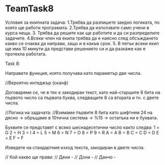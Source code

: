 # TeamTask8

Условия за екипната задача:
1.Трябва да разпишете заедно логиката, по която ще работи програмата.
2.Трябва да използвате само учени в курса неща. 
3. Трябва да решите как ще работите и да си разпределите задачите.
4.Всеки член на екипа трябва да е наясно след обсъждането какво се очаква да направи, защо и в какъв срок. 
5. В петък всеки екип ще има 10 минути да представи решението си и да разкаже как е протекла работата.


Task 8:

Направете функция, която получава като параметър две числа.

//Вероятно интеджър (сканф)

 Договаряме се, че в тях е закодиран текст, като най-старшите 8 бита на първото число са първата буква, следващите 8 са втората и тн. с двете числа. 

 //Логика на задачата: 
 //Взимаме първите 8 бита като шифтнем 24 на дясно -> обръщаме в 10тична система -> %15 -> остатъка ни е буквата.

 Буквите се представят с всяко шеснадесетични число както следва: 
1 = G 
2 = H 
3 = I 
4 = L 
5 = M 
6 = N
7 = O 
8 = P 
9 = R 
A = A 
B = B 
C = C 
D = D 
E = E
F = F 

Изведете на стандартния изход текста, закодиран в двете числа. 

// Кой какво ще прави:
// Дени - 
// Дони - 
// Данчо - 